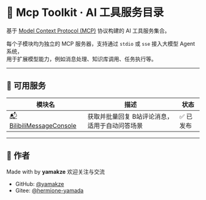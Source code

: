 # 🧠 Mcp Toolkit · AI 工具服务目录

基于 [Model Context Protocol (MCP)](https://github.com/modelcontextprotocol/spec) 协议构建的 AI 工具服务集合。

每个子模块均为独立的 MCP 服务器，支持通过 `stdio` 或 `sse` 接入大模型 Agent 系统，  
用于扩展模型能力，例如消息处理、知识库调用、任务执行等。

---

## 🧰 可用服务

| 模块名                                                   | 描述 | 状态 |
|-------------------------------------------------------|------|------|
| [📬 BilibiliMessageConsole](./bilibiliMessageConsole) | 获取并批量回复 B站评论消息，适用于自动问答场景 | ✅ 已发布 |

---

## 👤 作者

Made with  by **yamakze**
欢迎关注与交流
* GitHub: [@yamakze](https://github.com/yamakze)
* Gitee: [@hermione-yamada](https://gitee.com/hermione-yamada)